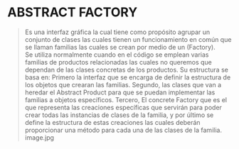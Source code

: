 # ABSTRACT FACTORY
>Es una interfaz gráfica la cual tiene como propósito agrupar un conjunto de clases las cuales tienen un funcionamiento en común que se llaman familias las cuales se crean por medio de un (Factory).  
>Se utiliza normalmente cuando en el código se emplean varias familias de productos relacionadas las cuales no queremos que dependan de las clases concretas de los productos.
>Su estructura se basa en: Primero la interfaz que se encarga de definir la estructura de los objetos que crearan las familias.
>Segundo, las clases que van a heredar el Abstract Product para que se puedan implementar las familias a objetos específicos.
>Tercero, El concrete Factory que es el que representa las creaciones específicas que servirán para poder crear todas las
instancias de clases de la familia, y por último se define la estructura de estas creaciones las cuales deberán proporcionar una método para cada una de las clases de la familia.
>image.jpg